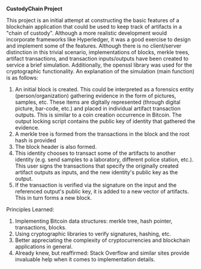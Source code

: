 **CustodyChain Project**

This project is an initial attempt at constructing the basic features of a blockchain application that could be used to keep track of artifacts in a &quot;chain of custody&quot;. Although a more realistic development would incorporate frameworks like Hyperledger, it was a good exercise to design and implement some of the features. Although there is no client/server distinction in this trivial scenario, implementations of blocks, merkle trees, artifact transactions, and transaction inputs/outputs have been created to service a brief simulation. Additionally, the openssl library was used for the cryptographic functionality. An explanation of the simulation (main function) is as follows:

1. An initial block is created. This could be interpreted as a forensics entity (person/organization) gathering evidence in the form of pictures, samples, etc. These items are digitally represented (through digital picture, bar-code, etc.) and placed in individual artifact transaction outputs. This is similar to a coin creation occurrence in Bitcoin. The output locking script contains the public key of identity that gathered the evidence.
  1. A merkle tree is formed from the transactions in the block and the root hash is provided
  2. The block header is also formed.
2. This identity chooses to transact some of the artifacts to another identity (e.g. send samples to a laboratory, different police station, etc.). This user signs the transactions that specify the originally created artifact outputs as inputs, and the new identity&#39;s public key as the output.
3. If the transaction is verified via the signature on the input and the referenced output&#39;s public key, it is added to a new vector of artifacts. This in turn forms a new block.

Principles Learned:

1. Implementing Bitcoin data structures: merkle tree, hash pointer, transactions, blocks.
2. Using cryptographic libraries to verify signatures, hashing, etc.
3. Better appreciating the complexity of cryptocurrencies and blockchain applications in general.
4. Already knew, but reaffirmed: Stack Overflow and similar sites provide invaluable help when it comes to implementation details. 
